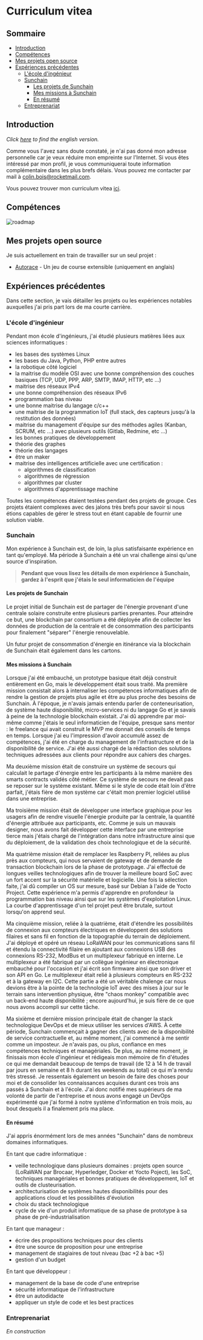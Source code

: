 # Curriculum vitea

## Sommaire
* [Introduction](#introduction)
* [Compétences](#comptences)
* [Mes projets open source](#mes-projets-open-source)
* [Expériences précédentes](#expriences-prcdentes)
  * [L'école d'ingénieur](#lcole-dingnieur)
  * [Sunchain](#sunchain)
    * [Les projets de Sunchain](#les-projets-de-sunchain)
    * [Mes missions à Sunchain](#mes-missions--sunchain)
    * [En résumé](#en-rsum)
  * [Entreprenariat](#Entreprenariat)

## Introduction

*Click [here](README.md) to find the english version.*

Comme vous l'avez sans doute constaté, je n'ai pas donné mon adresse personnelle car je veux réduire mon empreinte sur l'Internet. Si vous êtes intéressé par mon profil, je vous communiquerai toute information complémentaire dans les plus brefs délais. Vous pouvez me contacter par mail à <colin.bois@rocketmail.com>.

Vous pouvez trouver mon curriculum vitea [ici](assets/CV_fr.pdf).

## Compétences 
![roadmap](assets/roadmap.png)

## Mes projets open source
Je suis actuellement en train de travailler sur un seul projet :
 - [Autorace](https://github.com/clnbs/autorace) - Un jeu de course extensible (uniquement en anglais)
 
## Expériences précédentes
Dans cette section, je vais détailler les projets ou les expériences notables auxquelles j'ai pris part lors de ma courte carrière.

### L'école d'ingénieur
Pendant mon école d'ingénieurs, j'ai étudié plusieurs matières liées aux sciences informatiques :
 - les bases des systèmes Linux
 - les bases du Java, Python, PHP entre autres
 - la robotique côté logiciel
 - la maitrise du modèle OSI avec une bonne compréhension des couches basiques  (TCP, UDP, PPP, ARP, SMTP, IMAP, HTTP, etc ...)
 - maitrise des réseaux IPv4
 - une bonne compréhension des réseaux IPv6
 - programmation bas niveau
 - une bonne maitrise du langage c/c++
 - une maitrise de la programmation IoT (full stack, des capteurs jusqu'à la restitution des données)
 - maitrise du management d'équipe sur des méthodes agiles (Kanban, SCRUM, etc ...) avec plusieurs outils (Gitlab, Redmine, etc ...)
 - les bonnes pratiques de développement
 - théorie des graphes
 - théorie des langages
 - être un maker
 - maitrise des intelligences artificielle avec une certification :
   - algorithmes de classification
   - algorithmes de régression
   - algorithmes par cluster
   - algorithmes d'apprentissage machine
   
Toutes les compétences étaient testées pendant des projets de groupe. Ces projets étaient complexes avec des jalons très brefs pour savoir si nous étions capables de gérer le stress tout en étant capable de fournir une solution viable. 

### Sunchain
Mon expérience à Sunchain est, de loin, la plus satisfaisante expérience en tant qu'employé. Ma période à Sunchain a été un vrai challenge ainsi qu'une source d'inspiration.

> __Pendant que vous lisez les détails de mon expérience à Sunchain, gardez à l'esprit que j'étais le seul informaticien de l'équipe__

#### Les projets de Sunchain
Le projet initial de Sunchain est de partager de l'énergie provenant d'une centrale solaire construite entre plusieurs parties prenantes. Pour atteindre ce but, une blockchain par consortium a été déployée afin de collecter les données de production de la centrale et de consommation des participants pour finalement "séparer" l'énergie renouvelable.

Un futur projet de consommation d'énergie en itinérance via la blockchain de Sunchain était également dans les cartons.   

#### Mes missions à Sunchain
Lorsque j'ai été embauché, un prototype basique était déjà construit entièrement en Go, mais le développement était sous traité. Ma première mission consistait alors à internaliser les compétences informatiques afin de rendre la gestion de projets plus agile et être au plus proche des besoins de Sunchain. À l'époque, je n'avais jamais entendu parler de conteneurisation, de système haute disponibilité, micro-services ni du langage Go et je savais à peine de la technologie blockchain existait. J'ai dû apprendre par moi-même comme j'étais le seul informaticien de l'équipe, presque sans mentor : le freelance qui avait construit le MVP me donnait des conseils de temps en temps. Lorsque j'ai eu l'impression d'avoir accumulé assez de compétences, j'ai été en charge du management de l'infrastructure et de la disponibilité de service. J'ai été aussi chargé de la rédaction des solutions techniques adressées aux clients pour répondre aux cahiers des charges.

Ma deuxième mission était de construire un système de secours qui calculait le partage d'énergie entre les participants à la même manière des smarts contracts validés côté métier. Ce système de secours ne devait pas se reposer sur le système existant. Même si le style de code était loin d'être parfait, j'étais fière de mon système car c'était mon premier logiciel utilisé dans une entreprise.

Ma troisième mission était de développer une interface graphique pour les usagers afin de rendre visuelle l'énergie produite par la centrale, la quantité d'énergie attribuée aux participants, etc. Comme je suis un mauvais designer, nous avons fait développer cette interface par une entreprise tierce mais j'étais chargé de l'intégration dans notre infrastructure ainsi que du déploiement, de la validation des choix technologique et de la sécurité.

Ma quatrième mission était de remplacer les Raspberry PI, reliées au plus près aux compteurs, qui nous servaient de gateway et de demande de transaction blockchain lors de la phase de prototypage. J'ai effectué de longues veilles technologiques afin de trouver la meilleure board SoC avec un fort accent sur la sécurité matérielle et logicielle. Une fois la sélection faite, j'ai dû compiler un OS sur mesure, basé sur Debian à l'aide de Yocto Project. Cette expérience m'a permis d'apprendre en profondeur la programmation bas niveau ainsi que sur les systèmes d'exploitation Linux. La courbe d'apprentissage d'un tel projet peut être brutale, surtout lorsqu'on apprend seul.

Ma cinquième mission, reliée à la quatrième, était d'étendre les possibilités de connexion aux compteurs électriques en développent des solutions filaires et sans fil en fonction de la topographie du terrain de déploiement. J'ai déployé et opéré un réseau LoRaWAN pour les communications sans fil et étendu la connectivité filaire en ajoutant aux connexions USB des connexions RS-232, ModBus et un multiplexeur fabriqué en interne. Le multiplexeur a été fabriqué par un collègue ingénieur en électronique embauché pour l'occasion et j'ai écrit son firmware ainsi que son driver et son API en Go. Le multiplexeur était relié à plusieurs compteurs en RS-232 et à la gateway en I2C. Cette partie a été un véritable chalenge car nous devions être à la pointe de la technologie IoT avec des mises à jour sur le terrain sans intervention physique, être "chaos monkey" compatible avec un back-end haute disponibilité ; encore aujourd'hui, je suis fière de ce que nous avons accompli sur cette tâche.

Ma sixième et dernière mission principale était de changer la stack technologique DevOps et de mieux utiliser les services d'AWS. À cette période, Sunchain commençait à gagner des clients avec de la disponibilité de service contractuelle et, au même moment, j'ai commencé à me sentir comme un imposteur. Je n'avais pas, ou plus, confiance en mes compétences techniques et managériales. De plus, au même moment, je finissais mon école d'ingénieur et rédigeais mon mémoire de fin d'études ce qui me demandait beaucoup de temps de travail (de 12 à 14 h de travail par jours en semaine et 8 h durant les weekends au total) ce qui m'a rendu très stressé. Je ressentais également un besoin de faire des choses pour moi et de consolider les connaissances acquises durant ces trois ans passés à Sunchain et à l'école. J'ai donc notifié mes supérieurs de ma volonté de partir de l'entreprise et nous avons engagé un DevOps expérimenté que j'ai formé à notre système d'information en trois mois, au bout desquels il a finalement pris ma place.

#### En résumé
J'ai appris énormément lors de mes années "Sunchain" dans de nombreux domaines informatiques.

En tant que cadre informatique : 
 - veille technologique dans plusieurs domaines : projets open source (LoRaWAN par Brocaar, Hyperledger, Docker et Yocto Poject), les SoC, techniques managériales et bonnes pratiques de développement, IoT et outils de clusteurisation.
 - architecturisation de systèmes hautes disponibilités pour des applications cloud et les possibilités d'évolution
 - choix du stack technologique
 - cycle de vie d'un produit informatique de sa phase de prototype à sa phase de pré-industrialisation
 
En tant que manageur :
 - écrire des propositions techniques pour des clients
 - être une source de proposition pour une entreprise
 - management de stagiaires de tout niveau (bac +2 à bac +5)
 - gestion d'un budget
 
En tant que développeur :
 - management de la base de code d'une entreprise
 - sécurité informatique de l'infrastructure
 - être un autodidacte
 - appliquer un style de code et les best practices

### Entreprenariat
*En construction*

